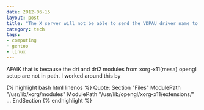```yaml
---
date: 2012-06-15
layout: post
title: "The X server will not be able to send the VDPAU driver name to libvdpau"
category: tech 
tags:
- computing
- gentoo
- linux
---
```


AFAIK that is because the dri and dri2 modules from xorg-x11(mesa) opengl setup are not in path. 
I worked around this by

{% highlight bash html linenos %}
Quote:
Section "Files" 
ModulePath "/usr/lib/xorg/modules" 
ModulePath "/usr/lib/opengl/xorg-x11/extensions/" 
... 
EndSection
{% endhighlight %}

